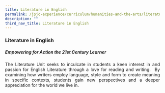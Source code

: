 ```yaml
---
title: Literature in English
permalink: /jpjc-experience/curriculum/humanities-and-the-arts/literature/
description: ""
third_nav_title: Literature in English
---
```


### **Literature in English**
##### **Empowering for Action the 21st Century Learner**
<p align=justify>
The Literature Unit seeks to inculcate in students a keen interest in and passion for English Literature through a love for reading and writing.  By examining how writers employ language, style and form to create meaning in specific contexts, students gain new perspectives and a deeper appreciation for the world we live in.</p>